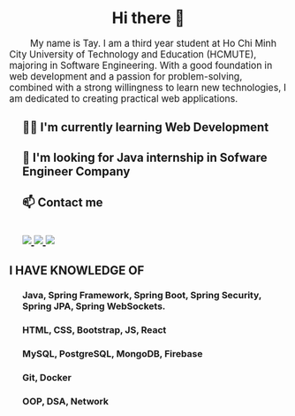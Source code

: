 <!DOCTYPE html>
<html lang="en">

<head>
    <meta charset="UTF-8">
    <meta name="viewport" content="width=device-width, initial-scale=1.0">
</head>

<body>
    <h1 align="center">Hi there 👋 </h1>
    <p style="font-size: larger;">
        &nbsp;&nbsp;&nbsp;&nbsp;&nbsp;&nbsp;&nbsp;&nbsp;My name is Tay. I am a third year student at Ho Chi Minh City University of Technology and Education (HCMUTE), majoring in Software Engineering. With a good foundation in web development and a passion for problem-solving, combined with a strong willingness to learn new technologies, I am dedicated to creating practical web applications.
    </p>
    <ul style="list-style: none;">
        <li>
            <h2 style="text-decoration: none;">👨‍💻 I'm currently learning Web Development</h2>
        </li>
        <li>
            <h2 style="text-decoration: none;">🏢 I'm looking for Java internship in Sofware Engineer Company</h2>
        </li>
        <li>
            <h2 style="text-decoration: none;">📫 Contact me <br/><br/>
                <div style="margin-top: 10;">
                    <a href="www.linkedin.com/in/phuong-tay-282736210">
                        <img src="https://img.shields.io/badge/LinkedIn-0077B5?style=for-the-badge&logo=linkedin&logoColor=white" />
                    </a>
                    <a href="https://github.com/PhuongTay1109">
                        <img src="https://img.shields.io/badge/GitHub-100000?style=for-the-badge&logo=github&logoColor=white" />
                    </a>
                    <a href="https://www.facebook.com/phuongtay1109">
                        <img src="https://img.shields.io/badge/Facebook-1877F2?style=for-the-badge&logo=facebook&logoColor=white" />
                    </a>
                </div>
            </h2>
    </li>
   </ul>
    <div class="">
        <h2 style="font-weight: bold;">I HAVE KNOWLEDGE OF</h2>
        <ul style="list-style: none;">
            <li>
                <h3 style="text-decoration: none;">Java, Spring Framework, Spring Boot, Spring Security, Spring JPA, Spring WebSockets. </h3>
            </li>
            <li>
                <h3 style="text-decoration: none;">HTML, CSS, Bootstrap, JS, React </h3>
            </li>
            <li>
                <h3 style="text-decoration: none;">MySQL, PostgreSQL, MongoDB, Firebase </h3>
            </li>
            <li>
                <h3 style="text-decoration: none;">Git, Docker </h3>
            </li>
            <li>
                <h3 style="text-decoration: none;">OOP, DSA, Network </h3>
            </li>
       </ul>
    </div>
</body>

</html>
